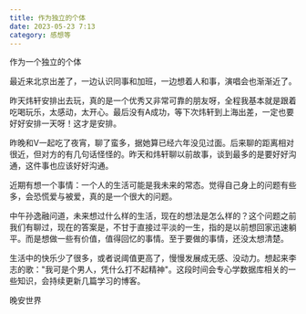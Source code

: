 ```yaml
---
title: 作为独立的个体
date: 2023-05-23 7:13
category: 感想等
---
```


作为一个独立的个体

<!--more-->

最近来北京出差了，一边认识同事和加班，一边想着人和事，演唱会也渐渐近了。

昨天炜轩安排出去玩，真的是一个优秀又非常可靠的朋友呀，全程我基本就是跟着吃喝玩乐，太感动，太开心。最后没有A成功，等下次炜轩到上海出差，一定也要好好安排一天呀！这才是安排。

昨晚和V一起吃了夜宵，聊了蛮多，据她算已经六年没见过面。后来聊的距离相对很近，但对方的有几句话怪怪的。昨天和炜轩聊以前故事，谈到最多的是要好好沟通，这件事也应该好好沟通。

近期有想一个事情：一个人的生活可能是我未来的常态。觉得自己身上的问题有些多，会恐慌爱与被爱，真的是一个很大的问题。

中午孙逸融问道，未来想过什么样的生活，现在的想法是怎么样的？这个问题之前我们有聊过，现在的答案是，不甘于直接过平淡的一生，指的是以前想回家迅速躺平。而是想做一些有价值，值得回忆的事情。至于要做的事情，还没太想清楚。

生活中的快乐少了很多，或者说阈值更高了，慢慢发展成无感、没动力。想起来李志的歌："我可是个男人，凭什么打不起精神"。这段时间会专心学数据库相关的一些知识，会持续更新几篇学习的博客。

晚安世界

